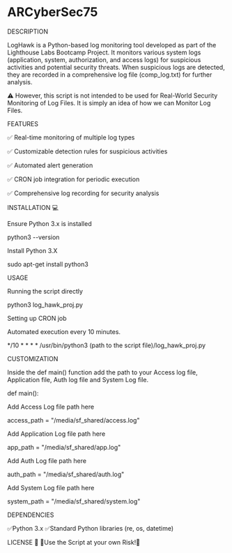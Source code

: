 # ARCyberSec75

DESCRIPTION

LogHawk is a Python-based log monitoring tool developed as part 
of the Lighthouse Labs Bootcamp Project. It monitors various system 
logs (application, system, authorization, and access logs) for suspicious 
activities and potential security threats. When suspicious logs are 
detected, they are recorded in a comprehensive log file (comp_log.txt) 
for further analysis.

⚠️ However, this script is not intended to be used for Real-World 
   Security Monitoring of Log Files. It is simply an idea of how 
   we can Monitor Log Files.

FEATURES

✅ Real-time monitoring of multiple log types

✅ Customizable detection rules for suspicious activities

✅ Automated alert generation

✅ CRON job integration for periodic execution

✅ Comprehensive log recording for security analysis

INSTALLATION 💻

Ensure Python 3.x is installed

python3 --version

Install Python 3.X

sudo apt-get install python3

USAGE


Running the script directly

python3 log_hawk_proj.py

Setting up CRON job 

Automated execution every 10 minutes.

*/10 * * * * /usr/bin/python3 (path to the script file)/log_hawk_proj.py

CUSTOMIZATION

Inside the def main() function add the path to your Access log file, Application file, Auth log file and System Log file.

def main():

Add Access Log file path here

access_path = "/media/sf_shared/access.log"

Add Application Log file path here

app_path = "/media/sf_shared/app.log"

Add Auth Log file path here

auth_path = "/media/sf_shared/auth.log"

Add System Log file path here

system_path = "/media/sf_shared/system.log"

DEPENDENCIES

✅Python 3.x
✅Standard Python libraries (re, os, datetime)

LICENSE 📝
🛑Use the Script at your own Risk!🛑
